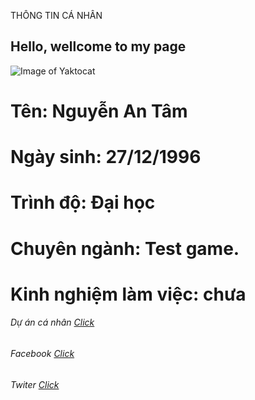 
 THÔNG TIN CÁ NHÂN



## Hello, wellcome to my page
![Image of Yaktocat](https://scontent.fvca1-2.fna.fbcdn.net/v/t1.0-9/53669216_1371224736369552_878559281501175808_n.jpg?_nc_cat=100&_nc_oc=AQmQndUMQumICl2XJrOE4i2L5QkEOKk7ZjQyvx3XSEvf1_lX-HuspfptU5VssBh6xP4&_nc_ht=scontent.fvca1-2.fna&oh=67c276fbf91e822e7499f99c1267984f&oe=5D0A5CEB)


# Tên: Nguyễn An Tâm
# Ngày sinh: 27/12/1996
# Trình độ: Đại học
# Chuyên ngành: Test game.
# Kinh nghiệm làm việc: chưa

###### Dự án cá nhân [Click](https://github.com/TamOggy)
###### Facebook [Click](https://www.facebook.com/profile.php?id=100004461165475)
###### Twiter [Click](https://twitter.com/antam823)
